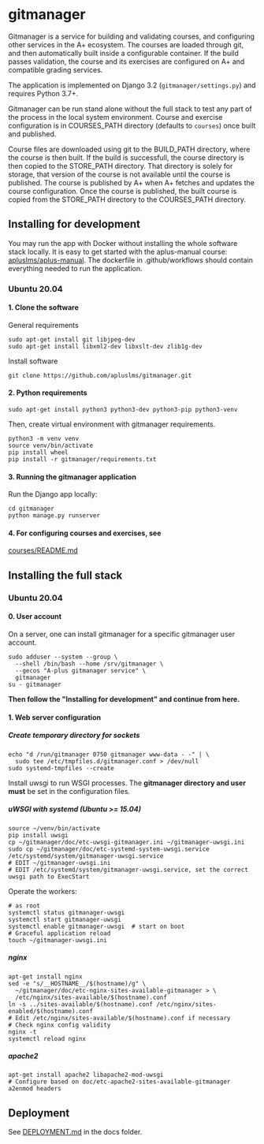# gitmanager

Gitmanager is a service for building and validating courses, and configuring
other services in the A+ ecosystem. The courses are loaded through git, and then
automatically built inside a configurable container. If the build passes
validation, the course and its exercises are configured on A+ and compatible
grading services.

The application is implemented on Django 3.2 (`gitmanager/settings.py`) and
requires Python 3.7+.

Gitmanager can be run stand alone without the full stack to test any part of
the process in the local system environment. Course and exercise
configuration is in COURSES_PATH directory (defaults to `courses`) once built and published.

Course files are downloaded using git to the BUILD_PATH directory, where the
course is then built. If the build is successfull, the course directory is then
copied to the STORE_PATH directory. That directory is solely for storage, that
version of the course is not available until the course is published. The course
is published by A+ when A+ fetches and updates the course configuration. Once
the course is published, the built course is copied from the STORE_PATH directory
to the COURSES_PATH directory.

## Installing for development

You may run the app with Docker without installing the whole software stack locally.
It is easy to get started with the aplus-manual course:
[apluslms/aplus-manual](https://github.com/apluslms/aplus-manual).
The dockerfile in .github/workflows should contain everything needed to run
the application.

### Ubuntu 20.04

#### 1. Clone the software

General requirements

    sudo apt-get install git libjpeg-dev
    sudo apt-get install libxml2-dev libxslt-dev zlib1g-dev

Install software

    git clone https://github.com/apluslms/gitmanager.git

#### 2. Python requirements

    sudo apt-get install python3 python3-dev python3-pip python3-venv

Then, create virtual environment with gitmanager requirements.

    python3 -m venv venv
    source venv/bin/activate
    pip install wheel
    pip install -r gitmanager/requirements.txt

#### 3. Running the gitmanager application

Run the Django app locally:

    cd gitmanager
    python manage.py runserver

#### 4. For configuring courses and exercises, see

[courses/README.md](courses/README.md)

## Installing the full stack

### Ubuntu 20.04

#### 0. User account

On a server, one can install gitmanager for a specific gitmanager
user account.

    sudo adduser --system --group \
      --shell /bin/bash --home /srv/gitmanager \
      --gecos "A-plus gitmanager service" \
      gitmanager
    su - gitmanager

**Then follow the "Installing for development" and continue from here.**

#### 1. Web server configuration

##### Create temporary directory for sockets

    echo "d /run/gitmanager 0750 gitmanager www-data - -" | \
      sudo tee /etc/tmpfiles.d/gitmanager.conf > /dev/null
    sudo systemd-tmpfiles --create


Install uwsgi to run WSGI processes. The **gitmanager directory
and user must** be set in the configuration files.

##### uWSGI with systemd (Ubuntu >= 15.04)

    source ~/venv/bin/activate
    pip install uwsgi
    cp ~/gitmanager/doc/etc-uwsgi-gitmanager.ini ~/gitmanager-uwsgi.ini
    sudo cp ~/gitmanager/doc/etc-systemd-system-uwsgi.service /etc/systemd/system/gitmanager-uwsgi.service
    # EDIT ~/gitmanager-uwsgi.ini
    # EDIT /etc/systemd/system/gitmanager-uwsgi.service, set the correct uwsgi path to ExecStart

Operate the workers:

    # as root
    systemctl status gitmanager-uwsgi
    systemctl start gitmanager-uwsgi
    systemctl enable gitmanager-uwsgi  # start on boot
    # Graceful application reload
    touch ~/gitmanager-uwsgi.ini

##### nginx

    apt-get install nginx
    sed -e "s/__HOSTNAME__/$(hostname)/g" \
      ~/gitmanager/doc/etc-nginx-sites-available-gitmanager > \
      /etc/nginx/sites-available/$(hostname).conf
    ln -s ../sites-available/$(hostname).conf /etc/nginx/sites-enabled/$(hostname).conf
    # Edit /etc/nginx/sites-available/$(hostname).conf if necessary
    # Check nginx config validity
    nginx -t
    systemctl reload nginx

##### apache2

    apt-get install apache2 libapache2-mod-uwsgi
    # Configure based on doc/etc-apache2-sites-available-gitmanager
    a2enmod headers

## Deployment

See [DEPLOYMENT.md](docs/DEPLOYMENT.md) in the docs folder.
